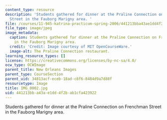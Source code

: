 ```yaml
---
content_type: resource
description: 'Students gathered for dinner at the Praline Connection on Frenchman
  Street in the Fauborg Marigny area. '
file: /courses/11-945-katrina-practicum-spring-2006/441213bba43ae1dd4f2bab1cfa423922_IMG_0002.jpg
file_type: image/jpeg
image_metadata:
  caption: Students gathered for dinner at the Praline Connection on Frenchman Street
    in the Fauborg Marigny area.
  credit: 'Credit: Image courtesy of MIT OpenCourseWare.'
  image-alt: The Praline Connection restaurant.
learning_resource_types: []
license: https://creativecommons.org/licenses/by-nc-sa/4.0/
ocw_type: OCWImage
parent_title: New Orleans Images
parent_type: CourseSection
parent_uid: 34813acf-eceb-18ad-c8f6-8484d9a7d88f
resourcetype: Image
title: IMG_0002.jpg
uid: 441213bb-a43a-e1dd-4f2b-ab1cfa423922
---
```

Students gathered for dinner at the Praline Connection on Frenchman Street in the Fauborg Marigny area. 